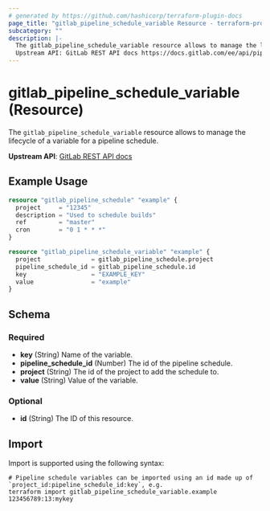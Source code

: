 ```yaml
---
# generated by https://github.com/hashicorp/terraform-plugin-docs
page_title: "gitlab_pipeline_schedule_variable Resource - terraform-provider-gitlab"
subcategory: ""
description: |-
  The gitlab_pipeline_schedule_variable resource allows to manage the lifecycle of a variable for a pipeline schedule.
  Upstream API: GitLab REST API docs https://docs.gitlab.com/ee/api/pipeline_schedules.html#pipeline-schedule-variables
---
```


# gitlab_pipeline_schedule_variable (Resource)

The `gitlab_pipeline_schedule_variable` resource allows to manage the lifecycle of a variable for a pipeline schedule.

**Upstream API**: [GitLab REST API docs](https://docs.gitlab.com/ee/api/pipeline_schedules.html#pipeline-schedule-variables)

## Example Usage

```terraform
resource "gitlab_pipeline_schedule" "example" {
  project     = "12345"
  description = "Used to schedule builds"
  ref         = "master"
  cron        = "0 1 * * *"
}

resource "gitlab_pipeline_schedule_variable" "example" {
  project              = gitlab_pipeline_schedule.project
  pipeline_schedule_id = gitlab_pipeline_schedule.id
  key                  = "EXAMPLE_KEY"
  value                = "example"
}
```

<!-- schema generated by tfplugindocs -->
## Schema

### Required

- **key** (String) Name of the variable.
- **pipeline_schedule_id** (Number) The id of the pipeline schedule.
- **project** (String) The id of the project to add the schedule to.
- **value** (String) Value of the variable.

### Optional

- **id** (String) The ID of this resource.

## Import

Import is supported using the following syntax:

```shell
# Pipeline schedule variables can be imported using an id made up of `project_id:pipeline_schedule_id:key`, e.g.
terraform import gitlab_pipeline_schedule_variable.example 123456789:13:mykey
```
